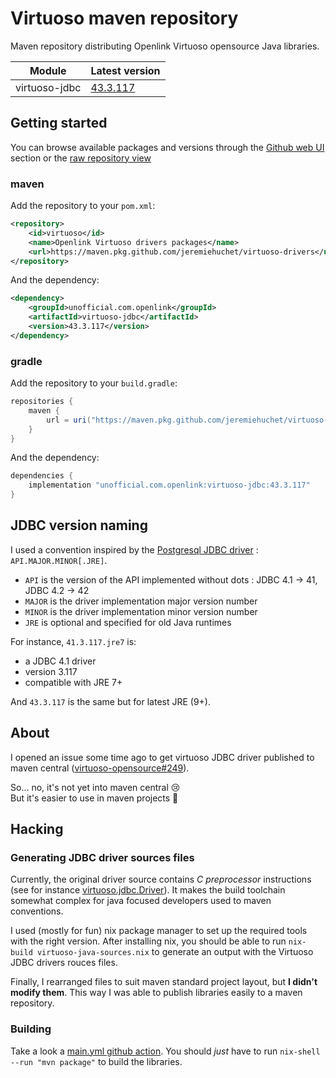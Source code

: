 # Virtuoso maven repository

Maven repository distributing Openlink Virtuoso opensource Java libraries.

| Module          | Latest version |
| --------------- | -------------- |
| virtuoso-jdbc   | [43.3.117](https://github.com/jeremiehuchet/virtuoso-drivers/releases/virtuoso-jdbc-3.117) |

## Getting started

You can browse available packages and versions through the [Github web UI](https://maven.pkg.github.com/jeremiehuchet/virtuoso-drivers) section or the [raw repository view](https://maven.pkg.github.com/jeremiehuchet/virtuoso-drivers)

### maven

Add the repository to your `pom.xml`:

```xml
<repository>
    <id>virtuoso</id>
    <name>Openlink Virtuoso drivers packages</name>
    <url>https://maven.pkg.github.com/jeremiehuchet/virtuoso-drivers</url>
</repository>
```

And the dependency:

```xml
<dependency>
    <groupId>unofficial.com.openlink</groupId>
    <artifactId>virtuoso-jdbc</artifactId>
    <version>43.3.117</version>
</dependency>
```

### gradle

Add the repository to your `build.gradle`:

```groovy
repositories {
    maven {
        url = uri("https://maven.pkg.github.com/jeremiehuchet/virtuoso-drivers")
    }
}
```

And the dependency:

```groovy
dependencies {
    implementation "unofficial.com.openlink:virtuoso-jdbc:43.3.117"
}
```

## JDBC version naming

I used a convention inspired by the [Postgresql JDBC driver](https://search.maven.org/artifact/org.postgresql/postgresql) : `API.MAJOR.MINOR[.JRE]`.

- `API` is the version of the API implemented without dots : JDBC 4.1 → 41, JDBC 4.2 → 42
- `MAJOR` is the driver implementation major version number
- `MINOR` is the driver implementation minor version number
- `JRE` is optional and specified for old Java runtimes

For instance, `41.3.117.jre7` is:

- a JDBC 4.1 driver
- version 3.117
- compatible with JRE 7+

And `43.3.117` is the same but for latest JRE (9+).

## About

I opened an issue some time ago to get virtuoso JDBC driver published to maven central ([virtuoso-opensource#249](https://github.com/openlink/virtuoso-opensource/issues/249)).

So... no, it's not yet into maven central 😢  
But it's easier to use in maven projects 🎉

## Hacking

### Generating JDBC driver sources files

Currently, the original driver source contains _C preprocessor_ instructions (see for instance [virtuoso.jdbc.Driver](https://github.com/openlink/virtuoso-opensource/blob/97d31f7c3818fffec849258f2c2e932949e7c6ba/libsrc/JDBCDriverType4/virtuoso/jdbc/Driver.java#L541)). It makes the build toolchain somewhat complex for java focused developers used to maven conventions.

I used (mostly for fun) nix package manager to set up the required tools with the right version. After installing nix, you should be able to run `nix-build virtuoso-java-sources.nix` to generate an output with the Virtuoso JDBC drivers rouces files.

Finally, I rearranged files to suit maven standard project layout, but **I didn't modify them**. This way I was able to publish libraries easily to a maven repository.

### Building

Take a look a [main.yml github action](https://github.com/jeremiehuchet/virtuoso-drivers/blob/main/.github/workflows/main.yml). You should _just_ have to run `nix-shell --run "mvn package"` to build the libraries.
